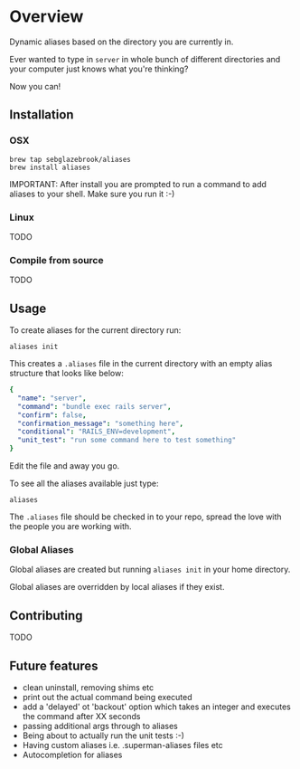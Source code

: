 # Overview

Dynamic aliases based on the directory you are currently in.

Ever wanted to type in `server` in whole bunch of different directories and your computer just knows what you're thinking?

Now you can!

## Installation

### OSX

```
brew tap sebglazebrook/aliases
brew install aliases
```

IMPORTANT: After install you are prompted to run a command to add aliases to your shell.
Make sure you run it :-)

### Linux

TODO

### Compile from source

TODO

## Usage

To create aliases for the current directory run:

```
aliases init
```

This creates a `.aliases` file in the current directory with an empty alias structure that looks like below:

```yaml
{
  "name": "server",
  "command": "bundle exec rails server",
  "confirm": false,
  "confirmation_message": "something here",
  "conditional": "RAILS_ENV=development",
  "unit_test": "run some command here to test something"
}
```

Edit the file and away you go.

To see all the aliases available just type:

```
aliases
```

The `.aliases` file should be checked in to your repo, spread the love with the people you are working with.

### Global Aliases

Global aliases are created but running `aliases init` in your home directory.

Global aliases are overridden by local aliases if they exist.

## Contributing

TODO

## Future features

- clean uninstall, removing shims etc
- print out the actual command being executed
- add a 'delayed' ot 'backout' option which takes an integer and executes the command after XX seconds
- passing additional args through to aliases
- Being about to actually run the unit tests :-)
- Having custom aliases i.e. .superman-aliases files etc
- Autocompletion for aliases
